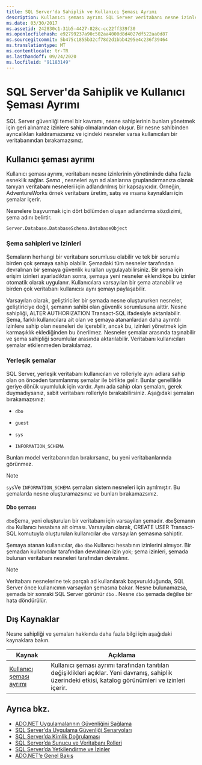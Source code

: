 ```yaml
---
title: SQL Server'da Sahiplik ve Kullanıcı Şeması Ayrımı
description: Kullanıcı şeması ayrımı SQL Server veritabanı nesne izinlerini yönetirken esnekliğe nasıl izin verdiğini öğrenin. Şemalar nesneleri ayrı ad alanlarına gruplar.
ms.date: 03/30/2017
ms.assetid: 242830c1-31b5-4427-828c-cc22ff339f30
ms.openlocfilehash: e92799237a90c502aa4000d8d4027df522aa0d87
ms.sourcegitcommit: 5b475c1855b32cf78d2d1bbb4295e4c236f39464
ms.translationtype: MT
ms.contentlocale: tr-TR
ms.lasthandoff: 09/24/2020
ms.locfileid: "91183149"
---
```

# <a name="ownership-and-user-schema-separation-in-sql-server"></a>SQL Server'da Sahiplik ve Kullanıcı Şeması Ayrımı

SQL Server güvenliği temel bir kavramı, nesne sahiplerinin bunları yönetmek için geri alınamaz izinlere sahip olmalarından oluşur. Bir nesne sahibinden ayrıcalıkları kaldıramazsınız ve içindeki nesneler varsa kullanıcıları bir veritabanından bırakamazsınız.  
  
## <a name="user-schema-separation"></a>Kullanıcı şeması ayrımı  

 Kullanıcı şeması ayrımı, veritabanı nesne izinlerinin yönetiminde daha fazla esneklik sağlar. *Şema* , nesneleri ayrı ad alanlarına gruplandırmanıza olanak tanıyan veritabanı nesneleri için adlandırılmış bir kapsayıcıdır. Örneğin, AdventureWorks örnek veritabanı üretim, satış ve ınsana kaynakları için şemalar içerir.  
  
 Nesnelere başvurmak için dört bölümden oluşan adlandırma sözdizimi, şema adını belirtir.  
  
```text
Server.Database.DatabaseSchema.DatabaseObject  
```  
  
### <a name="schema-owners-and-permissions"></a>Şema sahipleri ve Izinleri  

 Şemaların herhangi bir veritabanı sorumlusu olabilir ve tek bir sorumlu birden çok şemaya sahip olabilir. Şemadaki tüm nesneler tarafından devralınan bir şemaya güvenlik kuralları uygulayabilirsiniz. Bir şema için erişim izinleri ayarladıktan sonra, şemaya yeni nesneler eklendikçe bu izinler otomatik olarak uygulanır. Kullanıcılara varsayılan bir şema atanabilir ve birden çok veritabanı kullanıcısı aynı şemayı paylaşabilir.  
  
 Varsayılan olarak, geliştiriciler bir şemada nesne oluştururken nesneler, geliştiriciye değil, şemanın sahibi olan güvenlik sorumlusuna aittir. Nesne sahipliği, ALTER AUTHORIZATION Transact-SQL ifadesiyle aktarılabilir. Şema, farklı kullanıcılara ait olan ve şemaya atananlardan daha ayrıntılı izinlere sahip olan nesneleri de içerebilir, ancak bu, izinleri yönetmek için karmaşıklık eklediğinden bu önerilmez. Nesneler şemalar arasında taşınabilir ve şema sahipliği sorumlular arasında aktarılabilir. Veritabanı kullanıcıları şemalar etkilenmeden bırakılamaz.  
  
### <a name="built-in-schemas"></a>Yerleşik şemalar  

 SQL Server, yerleşik veritabanı kullanıcıları ve rolleriyle aynı adlara sahip olan on önceden tanımlanmış şemalar ile birlikte gelir. Bunlar genellikle geriye dönük uyumluluk için vardır. Aynı ada sahip olan şemaları, gerek duymadıysanız, sabit veritabanı rolleriyle bırakabilirsiniz. Aşağıdaki şemaları bırakamazsınız:  
  
- `dbo`  
  
- `guest`  
  
- `sys`  
  
- `INFORMATION_SCHEMA`  
  
 Bunları model veritabanından bırakırsanız, bu yeni veritabanlarında görünmez.  
  
> [!NOTE]
> `sys`Ve `INFORMATION_SCHEMA` şemaları sistem nesneleri için ayrılmıştır. Bu şemalarda nesne oluşturamazsınız ve bunları bırakamazsınız.  
  
#### <a name="the-dbo-schema"></a>Dbo şeması  

 `dbo`Şema, yeni oluşturulan bir veritabanı için varsayılan şemadır. `dbo`Şemanın `dbo` Kullanıcı hesabına ait olması. Varsayılan olarak, CREATE USER Transact-SQL komutuyla oluşturulan kullanıcılar `dbo` varsayılan şemasına sahiptir.  
  
 Şemaya atanan kullanıcılar, `dbo` `dbo` Kullanıcı hesabının izinlerini almıyor. Bir şemadan kullanıcılar tarafından devralınan izin yok; şema izinleri, şemada bulunan veritabanı nesneleri tarafından devralınır.  
  
> [!NOTE]
> Veritabanı nesnelerine tek parçalı ad kullanılarak başvurulduğunda, SQL Server önce kullanıcının varsayılan şemasına bakar. Nesne bulunamazsa, şemada bir sonraki SQL Server görünür `dbo` . Nesne `dbo` şemada değilse bir hata döndürülür.  
  
## <a name="external-resources"></a>Dış Kaynaklar  

 Nesne sahipliği ve şemaları hakkında daha fazla bilgi için aşağıdaki kaynaklara bakın.  
  
|Kaynak|Açıklama|  
|--------------|-----------------|  
|[Kullanıcı şeması ayrımı](/previous-versions/sql/sql-server-2008-r2/ms190387(v=sql.105))|Kullanıcı şeması ayrımı tarafından tanıtılan değişiklikleri açıklar. Yeni davranış, sahiplik üzerindeki etkisi, katalog görünümleri ve izinleri içerir.|  
  
## <a name="see-also"></a>Ayrıca bkz.

- [ADO.NET Uygulamalarının Güvenliğini Sağlama](../securing-ado-net-applications.md)
- [SQL Server'da Uygulama Güvenliği Senaryoları](application-security-scenarios-in-sql-server.md)
- [SQL Server’da Kimlik Doğrulaması](authentication-in-sql-server.md)
- [SQL Server’da Sunucu ve Veritabanı Rolleri](server-and-database-roles-in-sql-server.md)
- [SQL Server’da Yetkilendirme ve İzinler](authorization-and-permissions-in-sql-server.md)
- [ADO.NET’e Genel Bakış](../ado-net-overview.md)
